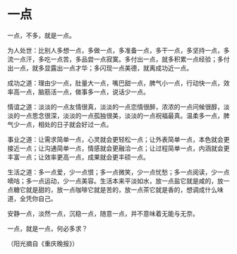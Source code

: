 # 一点

一点，不多，就是一点。 

为人处世：比别人多想一点，多做一点，多准备一点，多干一点，多坚持一点，多流一点汗，多吃一点苦，多品尝一点寂寞。多付出一点，就多积累一点经验；多付出一点，就多显露出一点才华；多闪现一点美德，就离成功近一点。 

成功之道：理由少一点，肚量大一点，嘴巴甜一点，脾气小一点，行动快一点，效率高一点，脑筋活一点，做事多一点，说话少一点。 

情谊之道：淡淡的一点友情很真，淡淡的一点恋情很醉，浓浓的一点问候很醇，淡淡的一点思念很深，淡淡的一点孤独很美，淡淡的一点祝福最真。温柔多一点，脾气少一点，相处的日子就会好过一点。 

事业之道：让需求简单一点，心灵就会更轻松一点；让外表简单一点，本色就会更接近一点；让沟通简单一点，情感就会更融洽一点；让过程简单一点，内涵就会更丰富一点；让效率更高一点，成果就会更丰硕一点。 

生活之道：多一点爱，少一点恨；多一点微笑，少一点忧愁；多一点阅读，少一点嘀咕；多一点运动，少一点美容。生活本来平淡如水，放一点盐它就是咸的，放一点糖它就是甜的，放一点咖啡它就是苦的，放一点茶它就是香的，想调成什么味道，全凭你自己。 

安静一点，淡然一点，沉稳一点，随意一点，并不意味着无能与无奈。 

一点，就是一点，何必多求？ 

（阳光摘自《重庆晚报》）